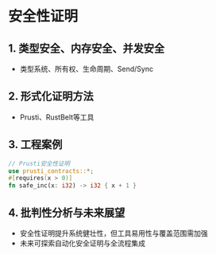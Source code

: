 # 安全性证明

## 1. 类型安全、内存安全、并发安全

- 类型系统、所有权、生命周期、Send/Sync

## 2. 形式化证明方法

- Prusti、RustBelt等工具

## 3. 工程案例

```rust
// Prusti安全性证明
use prusti_contracts::*;
#[requires(x > 0)]
fn safe_inc(x: i32) -> i32 { x + 1 }
```

## 4. 批判性分析与未来展望

- 安全性证明提升系统健壮性，但工具易用性与覆盖范围需加强
- 未来可探索自动化安全证明与全流程集成
